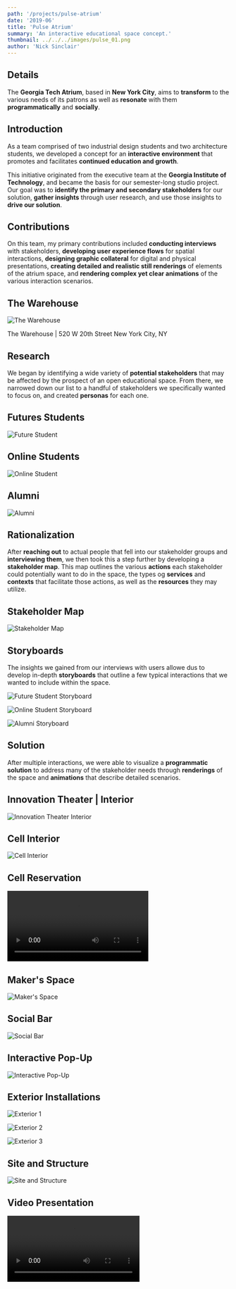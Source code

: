 ```yaml
---
path: '/projects/pulse-atrium'
date: '2019-06'
title: 'Pulse Atrium'
summary: 'An interactive educational space concept.'
thumbnail: ../../../images/pulse_01.png
author: 'Nick Sinclair'
---
```


## Details

The **Georgia Tech Atrium**, based in **New York City**, aims to **transform** to the various needs of its patrons as well as **resonate** with them **programmatically** and **socially**.

## Introduction

As a team comprised of two industrial design students and two architecture students, we developed a concept for an **interactive environment** that promotes and facilitates **continued education and growth**.

This initiative originated from the executive team at the **Georgia Institute of Technology**, and became the basis for our semester-long studio project. Our goal was to **identify the primary and secondary stakeholders** for our solution, **gather insights** through user research, and use those insights to **drive our solution**.

## Contributions

On this team, my primary contributions included **conducting interviews** with stakeholders, **developing user experience flows** for spatial interactions, **designing graphic collateral** for digital and physical presentations, **creating detailed and realistic still renderings** of elements of the atrium space, and **rendering complex yet clear animations** of the various interaction scenarios.

## The Warehouse

![The Warehouse](../../../images/pulse_01.png)

The Warehouse | 520 W 20th Street New York City, NY

## Research

We began by identifying a wide variety of **potential stakeholders** that may be affected by the prospect of an open educational space. From there, we narrowed down our list to a handful of stakeholders we specifically wanted to focus on, and created **personas** for each one.

## Futures Students

![Future Student](../../../images/persona_future_student.png)

## Online Students

![Online Student](../../../images/persona_online_student.png)

## Alumni

![Alumni](../../../images/persona_alumni.png)

## Rationalization

After **reaching out** to actual people that fell into our stakeholder groups and **interviewing them**, we then took this a step further by developing a **stakeholder map**. This map outlines the various **actions** each stakeholder could potentially want to do in the space, the types og **services** and **contexts** that facilitate those actions, as well as the **resources** they may utilize.

## Stakeholder Map

![Stakeholder Map](../../../images/stakeholder_map.png)

## Storyboards

The insights we gained from our interviews with users allowe dus to develop in-depth **storyboards** that outline a few typical interactions that we wanted to include within the space.

![Future Student Storyboard](../../../images/storyboard_future_student.png)

![Online Student Storyboard](../../../images/storyboard_online_student.png)

![Alumni Storyboard](../../../images/storyboard_alumni.png)

## Solution

After multiple interactions, we were able to visualize a **programmatic solution** to address many of the stakeholder needs through **renderings** of the space and **animations** that describe detailed scenarios.

## Innovation Theater | Interior

![Innovation Theater Interior](../../../images/innovation_theater_interior.png)

## Cell Interior

![Cell Interior](../../../images/cell_interior.png)

## Cell Reservation

<video width='320' controls>
  <source src='../../../video/cell_reservation.mp4' type='video/mp4'>
</video>

## Maker's Space

![Maker's Space](../../../images/makers_space.png)

## Social Bar

![Social Bar](../../../images/social_bar.png)

## Interactive Pop-Up

![Interactive Pop-Up](../../../images/interactive_pop-up.png)

## Exterior Installations

![Exterior 1](../../../images/pulse_01.png)

![Exterior 2](../../../images/pulse_02.png)

![Exterior 3](../../../images/pulse_03.png)

## Site and Structure

![Site and Structure](../../../images/site_structure)

## Video Presentation

<video controls>
  <source src='../../../video/pulse.mp4' type='video/mp4'>
</video>
